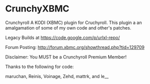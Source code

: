CrunchyXBMC
==========

Crunchyroll
A KODI (XBMC) plugin for Cruchyroll. 
This plugin a an amalgamation of some of my own code and other's patches.

Legacy Builds at https://code.google.com/p/urlxl-repo/

Forum Posting: http://forum.xbmc.org/showthread.php?tid=129709

Disclaimer:
You MUST be a Crunchyroll Premium Member!

Thanks to the following for code:

maruchan, Reinis, Voinage, Zehd, mattrk, and le__
